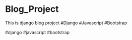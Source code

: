 # Blog_Project
This is django blog project
#Django #Javascript #Bootstrap


#django #javascript #bootstrap
